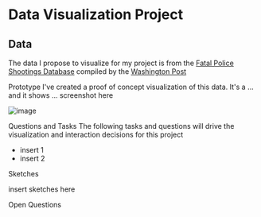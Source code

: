# Data Visualization Project

## Data
The data I propose to visualize for my project is from the [Fatal Police Shootings Database](https://gist.github.com/martinblatz/e7f1d853eec2cb8cafd3ffbdc068f494) compiled by the [Washington Post](https://www.washingtonpost.com)

Prototype
I've created a proof of concept visualization of this data. It's a ... and it shows ...
screenshot here

![image](https://user-images.githubusercontent.com/68836117/94756820-8e11a280-0366-11eb-9801-81533672c616.png)

Questions and Tasks
The following tasks and questions will drive the visualization and interaction decisions for this project
- insert 1
- insert 2

Sketches

insert sketches here

Open Questions
